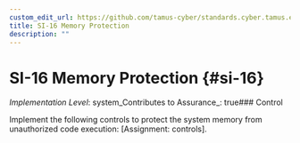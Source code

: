 ```yaml
---
custom_edit_url: https://github.com/tamus-cyber/standards.cyber.tamus.edu/tree/main/static/content/tamus.edu/TAMUS_profile.xml
title: SI-16 Memory Protection
description: ""
---
```


# SI-16 Memory Protection {#si-16}

_Implementation Level_: system_Contributes to Assurance_: true### Control

Implement the following controls to protect the system memory from unauthorized code execution: [Assignment: controls].


